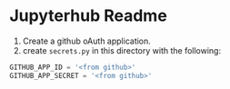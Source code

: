 # Jupyterhub Readme

1. Create a github oAuth application.
1. create `secrets.py` in this directory with the following:

```python
GITHUB_APP_ID = '<from github>'
GITHUB_APP_SECRET = '<from github>'
```
